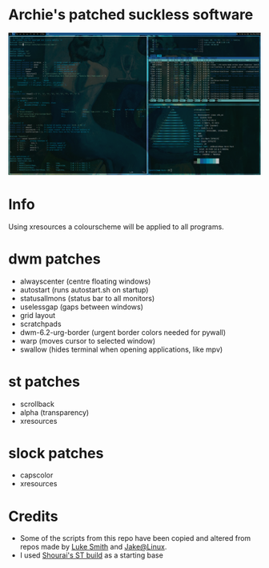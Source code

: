 # Archie's patched suckless software
![Screenshot](screenshot.png "Screenshot")
# Info
Using xresources a colourscheme will be applied to all programs.
# dwm patches
- alwayscenter (centre floating windows)
- autostart (runs autostart.sh on startup)
- statusallmons (status bar to all monitors)
- uselessgap (gaps between windows)
- grid layout
- scratchpads
- dwm-6.2-urg-border (urgent border colors needed for pywall)
- warp (moves cursor to selected window)
- swallow (hides terminal when opening applications, like mpv)
# st patches
 - scrollback
 - alpha (transparency)
 - xresources
# slock patches
- capscolor
- xresources
# Credits
- Some of the scripts from this repo have been copied and altered from repos made by [Luke Smith](https://github.com/lukesmithxyz) and [Jake@Linux](https://github.com/jdpedersen1).
- I used [Shourai's ST build](https://github.com/Shourai/st) as a starting base
